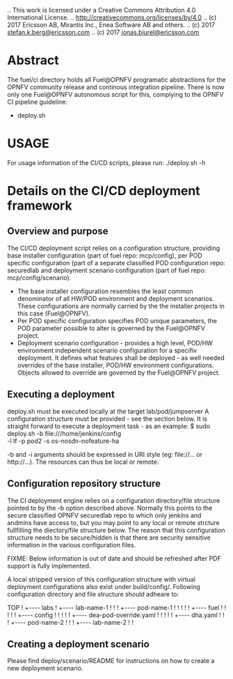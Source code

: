 .. This work is licensed under a Creative Commons Attribution 4.0 International License.
.. http://creativecommons.org/licenses/by/4.0
.. (c) 2017 Ericsson AB, Mirantis Inc., Enea Software AB and others.
.. (c) 2017 stefan.k.berg@ericsson.com
.. (c) 2017 jonas.bjurel@ericsson.com

Abstract
========
The fuel/ci directory holds all Fuel@OPNFV programatic abstractions for
the OPNFV community release and continous integration pipeline.
There is now only one Fuel@OPNFV autonomous script for this, complying to the
OPNFV CI pipeline guideline:
 - deploy.sh

USAGE
=====
For usage information of the CI/CD scripts, please run:
./deploy.sh -h

Details on the CI/CD deployment framework
=========================================

Overview and purpose
--------------------
The CI/CD deployment script relies on a configuration structure, providing base
installer configuration (part of fuel repo: mcp/config), per POD specific
configuration (part of a separate classified POD configuration repo: securedlab
and deployment scenario configuration (part of fuel repo: mcp/config/scenario).

- The base installer configuration resembles the least common denominator of all
  HW/POD environment and deployment scenarios. These configurations are
  normally carried by the the installer projects in this case (Fuel@OPNFV).
- Per POD specific configuration specifies POD unique parameters, the POD
  parameter possible to alter is governed by the Fuel@OPNFV project.
- Deployment scenario configuration - provides a high level, POD/HW environment
  independent scenario configuration for a specifiv deployment. It defines what
  features shall be deployed - as well needed overrides of the base
  installer, POD/HW environment configurations. Objects allowed to override
  are governed by the Fuel@OPNFV project.

Executing a deployment
----------------------
deploy.sh must be executed locally at the target lab/pod/jumpserver
A configuration structure must be provided - see the section below.
It is straight forward to execute a deployment task - as an example:
$ sudo deploy.sh -b file:///home/jenkins/config \
  -l lf -p pod2 -s os-nosdn-nofeature-ha

-b and -i arguments should be expressed in URI style (eg: file://...
or http://...). The resources can thus be local or remote.

Configuration repository structure
----------------------------------
The CI deployment engine relies on a configuration directory/file structure
pointed to by the -b option described above.
Normally this points to the secure classified OPNFV securedlab repo to which
only jenkins and andmins have access to, but you may point to any local or
remote strcture fullfilling the diectory/file structure below.
The reason that this configuration structure needs to be secure/hidden
is that there are security sensitive information in the various configuration
files.

FIXME: Below information is out of date and should be refreshed after PDF
support is fully implemented.

A local stripped version of this configuration structure with virtual
deployment configurations also exist under build/config/.
Following configuration directory and file structure should adheare to:

TOP
!
+---- labs
       !
       +---- lab-name-1
       !        !
       !        +---- pod-name-1
       !        !        !
       !        !        +---- fuel
       !        !               !
       !        !               +---- config
       !        !                       !
       !        !                       +---- dea-pod-override.yaml
       !        !                       !
       !        !                       +---- dha.yaml
       !        !
       !        +---- pod-name-2
       !                 !
       !
       +---- lab-name-2
       !        !


Creating a deployment scenario
------------------------------
Please find deploy/scenario/README for instructions on how to create a new
deployment scenario.
